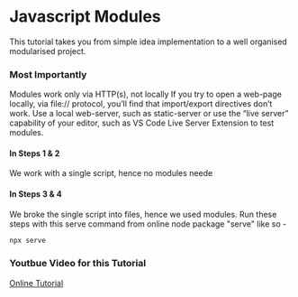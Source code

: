 
Javascript Modules
==================

This tutorial takes you from simple idea implementation to a well organised modularised project.


### Most Importantly

Modules work only via HTTP(s), not locally
If you try to open a web-page locally, via file:// protocol, you’ll find that import/export directives don’t work. Use a local web-server, such as static-server or use the “live server” capability of your editor, such as VS Code Live Server Extension to test modules.

#### In Steps 1 & 2
We work with a single script, hence no modules neede

#### In Steps 3 & 4
We broke the single script into files, hence we used modules.
Run these steps with this serve command from online node package "serve" like so -
```bash
npx serve
```
### Youtbue Video for this Tutorial
[Online Tutorial]([https://link-url-here.org](https://youtube.com/playlist?list=PLd1iF8WLA_Ls05YqAjV1T4s3zxMEqOJ5i))
